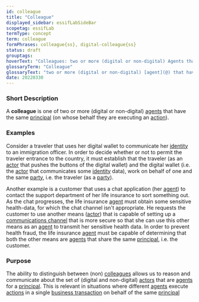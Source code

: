 ```yaml
---
id: colleague
title: "Colleague"
displayed_sidebar: essifLabSideBar
scopetag: essifLab
termType: concept
term: colleague
formPhrases: colleague{ss}, digital-colleague{ss}
status: draft
grouptags:
hoverText: "Colleagues: two or more (digital or non-digital) Agents that have the same Principal (i.e. Party on whose behalf they are executing an Action)."
glossaryTerm: "Colleague"
glossaryText: "two or more (digital or non-digital) [agent](@) that have the same [principal](@) (i.e. [party](@) on whose behalf they are executing an [action](@))."
date: 20220330
---
```


### Short Description

A **colleague** is one of two or more (digital or non-digital) [agents](@) that have the same [principal](@) (on whose behalf they are executing an [action](@)).

### Examples

Consider a traveler that uses her digital wallet to communicate her [identity](@) to an immigration officer. In order to decide whether or not to permit the traveler entrance to the country, it must establish that the traveler (as an [actor](@) that pushes the buttons of the digital wallet) and the digital wallet (i.e. the [actor](@) that communicates some [identity](@) data), work on behalf of one and the same [party](@), i.e. the traveler (as a [party](@)).

Another example is a customer that uses a chat application (her [agent](@)) to contact the support department of her life insurance to sort something out. As the chat progresses, the life insurance [agent](@) must obtain some sensitive health-data, for which the chat channel isn't appropriate. He requests the customer to use another means ([actor](@)) that is capable of setting up a [communications channel](communication-channel@) that is more secure so that she can use this other means as an [agent](@) to transmit her sensitive health data. In order to prevent health fraud, the life insurance [agent](@) must be capable of determining that both the other means are [agents](@) that share the same [principal](@), i.e. the customer.

### Purpose

The ability to distinguish between (non) [colleagues](@) allows us to reason and communicate about the set of (digital and non-digital) [actors](@) that are [agents](@) for a [principal](@). This is relevant in situations where different [agents](@) execute [actions](@) in a single [business transaction](transaction@) on behalf of the same [principal](@)
